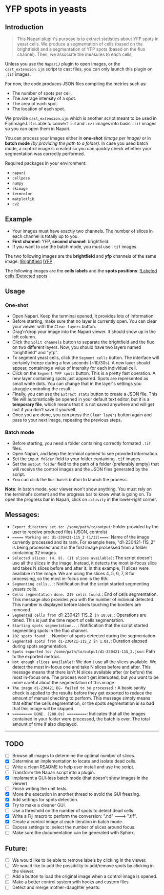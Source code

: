 # YFP spots in yeasts

## Introduction

> This Napari plugin's purpose is to extract statistics about YFP spots in yeast cells. We produce a segmentation of cells (based on the brightfield) and a segmentation of YFP spots (based on the fluo channel). Then, we associate the measures to each cells.

Unless you use the `NapariJ` plugin to open images, or the `cast_extension.ijm` script to cast files, you can only launch this plugin on `.tif` images.

For now, the code produces JSON files compiling the metrics such as:
- The number of spots per cell.
- The average intensity of a spot.
- The area of each spot.
- The location of each spot.

We provide `cast_extension.ijm` which is another script meant to be used in Fiji/ImageJ. It is able to convert `.nd` and `.czi` images into basic `.tif` images so you can open them in Napari.

You can process your images either in __one-shot__ _(image per image)_ or in __batch mode__ _(by providing the path to a folder)_. In case you used batch mode, a control image is created so you can quickly check whether your segmentation was correctly performed.

Required packages in your environment:
- `napari`
- `cellpose`
- `numpy`
- `skimage`
- `termcolor`
- `matplotlib`
- `cv2`

## Example

- Your images must have exactly two channels. The number of slices in each channel is totally up to you.
- __First channel__: YFP, __second channel__: brightfield.
- If you want to use the batch mode, you must use `.tif` images.

The two following images are the __brightfield__ and __yfp__ channels of the same image:
[!Brightfield](https://dev.mri.cnrs.fr/attachments/download/3017/bf.png)
[!YFP](https://dev.mri.cnrs.fr/attachments/download/3018/fluo.png)

The following images are the __cells labels__ and the __spots positions__:
[!Labeled cells](https://dev.mri.cnrs.fr/attachments/download/3016/cells.png)
[!Detected spots](https://dev.mri.cnrs.fr/attachments/download/3019/spots.png)

## Usage

### One-shot

- Open Napari. Keep the terminal opened, it provides lots of information.
- Before starting, make sure that no layer is currently open. You can clear your viewer with the `Clear layers` button.
- Drag'n'drop your image into the Napari viewer. It should show up in the left column.
- Click the `Split channels` button to separate the brightfield and the fluo on two different layers. Now, you should have two layers named "brightfield" and "yfp".
- To segment yeast cells, click the `Segment cells` button. The interface will certainly freeze during a few seconds (~10/30s). A new layer should appear, containing a value of intensity for each individual cell.
- Click on the `Segment YFP spots` button. This is a pretty fast operation. A new layer containing spots just appeared. Spots are represented as small white dots. You can change that in the layer's settings you struggle controling the result.
- Finally, you can use the `Extract stats` button to create a JSON file. This file will automatically be opened in your default text editor, but it is a __temporary file__, which means that it is not saved anywhere and will get lost if you don't save it yourself.
- Once you are done, you can press the `Clear layers` button again and pass to your next image, repeating the previous steps.

### Batch mode

- Before starting, you need a folder containing correctly formated `.tif` files.
- Open Napari, and keep the terminal opened to see provided information.
- Set the `input folder` field to your folder containing `.tif` images.
- Set the `output folder` field to the path of a folder (preferably empty) that will receive the control images and the JSON files generated by the script.
- You can click the `Run batch` button to launch the process.

__Note:__ In batch mode, your viewer won't show anything. You must rely on the terminal's content and the progress bar to know what is going on. To open the progress bar in Napari, click on `activity` in the lower-right corner.

## Messages:

- `Export directory set to: /some/path/to/output`: Folder provided by the user to receive produced files (JSON, controls)
- `===== Working on: d1-230421-11S_2 (1/32)====`: Name of the image currently processed and its rank. For example here, "d1-230421-11S_2" is being processed and it is the first image processed from a folder containing 32 images.
- `Selected slices: (4, 8). (11 slices available)`: The script doesn't use all the slices in the image. Instead, it detects the most is-focus slice and takes N slices before and after it. In this example, 11 slices were available in the image. We are using the slices 4, 5, 6, 7, 8 for processing, so the most in-focus one is the 6th.
- `Segmenting cells...`: Notification that the script started segmenting yeasts cells.
- `Cells segmentation done. 219 cells found.`: End of cells segmentation. This message also provides you with the number of indiviual detected. This number is displayed before labels touching the borders are removed.
- `Segmented cells from `d1-230421-11S_2` in 10.0s.`: Operations are timed. This is just the time report of cells segmentation.
- `Starting spots segmentation...`: Notification that the script started segmenting spots in the fluo channel.
- `102 spots found .`: Number of spots detected during the segmentation.
- `Segmented spots from d1-230421-11S_2 in 1.0s.`: Duration elapsed during spots segmentation.
- `Spots exported to: /some/path/to/output/d1-230421-11S_2.json`: Path to the exported metrics.
- `Not enough slices available!`: We don't use all the slices available. We detect the most in-focus one and take N slices before and after. This message means that there isn't N slices available after (or before) the most in-focus one. The process won't get interupted, but you want to be more careful about the segmentation of this image.
- `The image d1-230421 BG- failed to be processed.`: A basic sanity check is applied to the results before they get exported to reduce the amount of manual checking to perform. This message simply means that either the cells segmentation, or the spots segmentation is so bad that this image will be skipped.
- `========= DONE. (288.0s) =========`: Indicates that all the images contained in your folder were processed, the batch is over. The total amount of time if also displayed.

---

## TODO

- [ ] Browse all images to determine the optimal number of slices.
- [X] Determine an implementation to locate and isolate dead cells.
- [ ] Write a clean README to help user install and use the script.
- [ ] Transform the Napari script into a plugin.
- [X] Implement a GUI-less batch mode (that doesn't show images in the viewer)
- [ ] Finish writing the unit tests.
- [X] Move the execution in another thread to avoid the GUI freezing.
- [X] Add settings for spots detection.
- [X] Try to make a cleaner GUI.
- [ ] Use a threshold on the number of spots to detect dead cells.
- [X] Write a Fiji macro to perform the conversion: ".nd" ---> ".tif".
- [X] Create a control image at each iteration in batch mode.
- [ ] Expose settings to: select the number of slices around focus.
- [ ] Make sure the documentation can be generated with Sphinx.

## Future:

- [ ] We would like to be able to remove labels by clicking in the viewer.
- [ ] We would like to add the possibility to add/remove spots by clicking in the viewer.
- [ ] Add a button to load the original image when a control image is opened.
- [ ] Make a better control system with hooks and custom files.
- [ ] Detect and merge mother+daughter yeasts.
